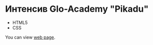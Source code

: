 # Интенсив Glo-Academy  "Pikadu"

- HTML5
- CSS

You can view [web page](https://props98.github.io/Pikadu/).
